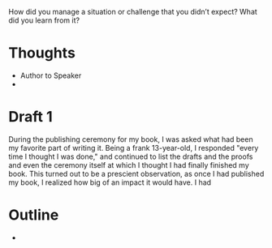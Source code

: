 How did you manage a situation or challenge that you didn’t expect? What did you learn from it?

# Thoughts
- Author to Speaker
- 

# Draft 1
During the publishing ceremony for my book, I was asked what had been my favorite part of writing it. Being a frank 13-year-old, I responded "every time I thought I was done," and continued to list the drafts and the proofs and even the ceremony itself at which I thought I had finally finished my book. This turned out to be a prescient observation, as once I had published my book, I realized how big of an impact it would have. I had 


# Outline
- 
